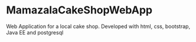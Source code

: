 # MamazalaCakeShopWebApp
Web Application for a local cake shop. Developed with html, css, bootstrap, Java EE and postgresql
